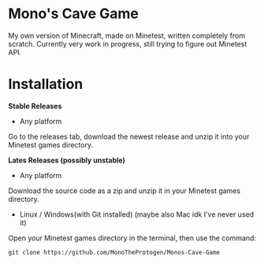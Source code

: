 # Mono's Cave Game
My own version of Minecraft, made on Minetest, written completely from scratch.
Currently very work in progress, still trying to figure out Minetest API.

# Installation

**Stable Releases**

- Any platform

Go to the releases tab, download the newest release and unzip it into your Minetest games directory.

**Lates Releases (possibly unstable)**

- Any platform

Download the source code as a zip and unzip it in your Minetest games directory.



- Linux / Windows(with Git installed) (maybe also Mac idk I've never used it)

Open your Minetest games directory in the terminal, then use the command:
```
git clone https://github.com/MonoTheProtogen/Monos-Cave-Game
```
